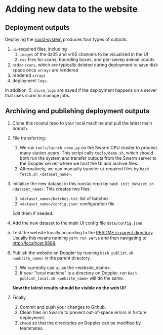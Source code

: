 # Adding new data to the website

## Deployment outputs
Deploying the [roost-system](https://github.com/darkecology/roost-system) produces four types of outputs: 
1. `ui`-required files, including
   1. `images` of the dz05 and vr05 channels to be visualized in the UI
   2. `csv` files for scans, bounding boxes, and per-sweep animal counts
2. radar `scans`, which are typically deleted during deployment to save disk space once `arrays` are rendered
3. rendered `arrays`
4. deployment `logs`.

In addition, 
5. `slurm_logs` are saved if the deployment happens on a server that uses slurm to manage jobs.

## Archiving and publishing deployment outputs
1. Clone this roostui repo to your local machine and pull the latest main branch.

2. File transferring:
   1. We run `tools/launch_demo.py` on the Swarm CPU cluster to process many station-years. 
   This script calls `tools/demo.sh`, which should both run the system and transfer outputs 
   from the Swarm server to the Doppler server where we host the UI and archive files.
   2. Alternatively, we can manually transfer ui-required files by `bash fetch.sh <dataset_name>`.

3. Initialize the new dataset in this roostui repo by `bash init_dataset.sh <dataset_name>`. This creates two files:
   1. `<dataset_name>/batches.txt`: list of batches
   2. `<dataset_name>/config.json`: configuration file

   Edit them if needed.

4. Add the new dataset to the main UI config file `data/config.json`.

5. Test the website locally according to the [README in parent directory](../README.md). 
   Usually this means running `yarn run serve` and then navigating to [http://localhost:8888]().

6. Publish the website on Doppler by running `bash publish.sh <website_name>` in the parent directory. 
   1. We currently use `ui` as the <website_name>.
   2. If your "local machine" is a directory on Doppler, run `bash publish_local.sh <website_name>` will do the same.
   
   **Now the latest results should be visible on the web UI!**

7. Finally,
   1. Commit and push your changes to Github.
   2. Clean files on Swarm to prevent out-of-space errors in furture deployment.
   3. `chmod` so that the directories on Doppler can be modified by teammates. 
   